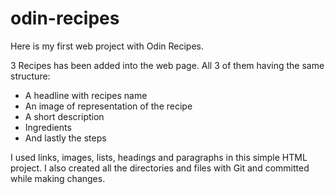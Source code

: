 # odin-recipes

Here is my first web project with Odin Recipes.

3 Recipes has been added into the web page. All 3 of them having the same structure:
- A headline with recipes name
- An image of representation of the recipe
- A short description
- Ingredients
- And lastly the steps

I used links, images, lists, headings and paragraphs in this simple HTML project.
I also created all the directories and files with Git and committed while making changes.
